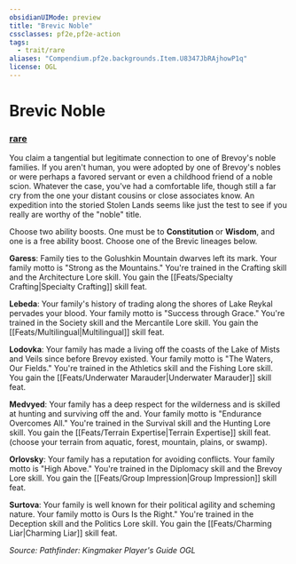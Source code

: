 ```yaml
---
obsidianUIMode: preview
title: "Brevic Noble"
cssclasses: pf2e,pf2e-action
tags:
  - trait/rare
aliases: "Compendium.pf2e.backgrounds.Item.U8347JbRAjhowP1q"
license: OGL
---
```

# Brevic Noble

### [rare](rare "Rare Rarity Trait")






You claim a tangential but legitimate connection to one of Brevoy's noble families. If you aren't human, you were adopted by one of Brevoy's nobles or were perhaps a favored servant or even a childhood friend of a noble scion. Whatever the case, you've had a comfortable life, though still a far cry from the one your distant cousins or close associates know. An expedition into the storied Stolen Lands seems like just the test to see if you really are worthy of the "noble" title.

Choose two ability boosts. One must be to **Constitution** or **Wisdom**, and one is a free ability boost. Choose one of the Brevic lineages below.

**Garess**: Family ties to the Golushkin Mountain dwarves left its mark. Your family motto is "Strong as the Mountains." You're trained in the Crafting skill and the Architecture Lore skill. You gain the [[Feats/Specialty Crafting|Specialty Crafting]] skill feat.

**Lebeda**: Your family's history of trading along the shores of Lake Reykal pervades your blood. Your family motto is "Success through Grace." You're trained in the Society skill and the Mercantile Lore skill. You gain the [[Feats/Multilingual|Multilingual]] skill feat.

**Lodovka**: Your family has made a living off the coasts of the Lake of Mists and Veils since before Brevoy existed. Your family motto is "The Waters, Our Fields." You're trained in the Athletics skill and the Fishing Lore skill. You gain the [[Feats/Underwater Marauder|Underwater Marauder]] skill feat.

**Medvyed**: Your family has a deep respect for the wilderness and is skilled at hunting and surviving off the and. Your family motto is "Endurance Overcomes All." You're trained in the Survival skill and the Hunting Lore skill. You gain the [[Feats/Terrain Expertise|Terrain Expertise]] skill feat.(choose your terrain from aquatic, forest, mountain, plains, or swamp).

**Orlovsky**: Your family has a reputation for avoiding conflicts. Your family motto is "High Above." You're trained in the Diplomacy skill and the Brevoy Lore skill. You gain the [[Feats/Group Impression|Group Impression]] skill feat.

**Surtova**: Your family is well known for their political agility and scheming nature. Your family motto is Ours Is the Right." You're trained in the Deception skill and the Politics Lore skill. You gain the [[Feats/Charming Liar|Charming Liar]] skill feat.

*Source: Pathfinder: Kingmaker Player's Guide*
*OGL*